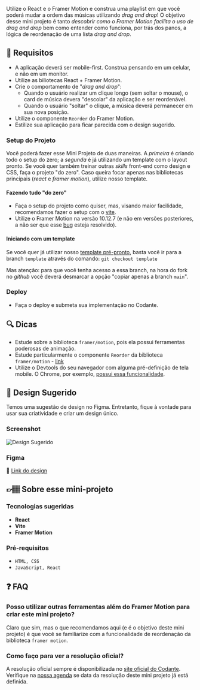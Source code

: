 Utilize o React e o Framer Motion e construa uma playlist em que você poderá mudar a ordem das músicas utilizando *drag and drop*! O objetivo desse mini projeto é tanto *descobrir como o Framer Motion facilita o uso de drag and drop* bem como entender como funciona, por trás dos panos, a lógica de reordenação de uma lista *drag and drop*.

## 🔨 Requisitos

- A aplicação deverá ser mobile-first. Construa pensando em um celular, e não em um monitor. 
- Utilize as biliotecas React + Framer Motion. 
- Crie o comportamento de "*drag and drop*":
	- Quando o usuário realizar um clique longo (sem soltar o mouse), o card de música devera "descolar" da aplicação e ser reordenável. 
	- Quando o usuário "soltar" o clique, a música deverá permanecer em sua nova posição. 
- Utilize o componente `Reorder` do Framer Motion.
- Estilize sua aplicação para ficar parecida com o design sugerido.

### Setup do Projeto

Você poderá fazer esse Mini Projeto de duas maneiras. A *primeira* é criando todo o setup do zero; a *segunda* é já utilizando um template com o layout pronto. Se você quer também treinar outras *skills* front-end como design e CSS, faça o projeto "do zero". Caso queira focar apenas nas bibliotecas principais (*react* e *framer motion*), utilize nosso template. 

#### Fazendo tudo "do zero"

- Faça o setup do projeto como quiser, mas, visando maior facilidade, recomendamos fazer o setup com o [vite](https://vitejs.dev/).
- Utilize o Framer Motion na versão 10.12.7 (e não em versões posteriores, a não ser que esse [bug](https://github.com/framer/motion/issues/2183) esteja resolvido). 

#### Iniciando com um template

Se você quer já utilizar nosso [template pré-pronto](https://github.com/codante-io/mp-drag-and-drop-framer-motion/tree/template), basta você ir para a branch `template` através do comando: `git checkout template`

Mas atenção: para que você tenha acesso a essa branch, na hora do fork no *github* você deverá desmarcar a opção "copiar apenas a branch `main`". 

### Deploy

- Faça o deploy e submeta sua implementação no Codante.

## 🔍 Dicas

- Estude sobre a biblioteca `framer/motion`, pois ela possui ferramentas poderosas de animação.
- Estude particularmente o componente `Reorder` da biblioteca `framer/motion` - [link](https://www.framer.com/motion/reorder/)
- Utilize o Devtools do seu navegador com alguma pré-definição de tela mobile. O Chrome, por exemplo, [possui essa funcionalidade](https://developer.chrome.com/docs/devtools/device-mode/). 

## 🎨 Design Sugerido

Temos uma sugestão de design no Figma. Entretanto, fique à vontade para usar sua criatividade e criar um design único.

### Screenshot

![Design Sugerido](https://codante.s3.sa-east-1.amazonaws.com/challenges/readme-images/drag-and-drop-com-react-e-framer-motion.png)

### Figma 

🔗 [Link do design](https://www.figma.com/community/file/1276174742583537209)

## 👉🏽 Sobre esse mini-projeto

### Tecnologias sugeridas

- **React**
- **Vite**
- **Framer Motion**

### Pré-requisitos

- `HTML, CSS`
- `JavaScript, React`

## ❓ FAQ

### Posso utilizar outras ferramentas além do Framer Motion para criar este mini projeto?

Claro que sim, mas o que recomendamos aqui (e é o objetivo deste mini projeto) é que você se familiarize com a funcionalidade de reordenação da biblioteca `framer motion`.

### Como faço para ver a resolução oficial?

A resolução oficial sempre é disponibilizada no [site oficial do Codante](https://codante.io). Verifique na [nossa agenda](https://codante.io/agenda) se data da resolução deste mini projeto já está definida.

